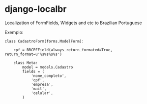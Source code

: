 django-localbr
==============

Localization of FormFields, Widgets and etc to Brazilian Portuguese



Exemplo:

    class CadastroForm(forms.ModelForm):

        cpf = BRCPFField(always_return_formated=True, return_format=u'%s%s%s%s')

        class Meta:
            model = models.Cadastro
            fields = (
                'nome_completo',
                'cpf',
                'empresa',
                'mail',
                'celular',
            )
